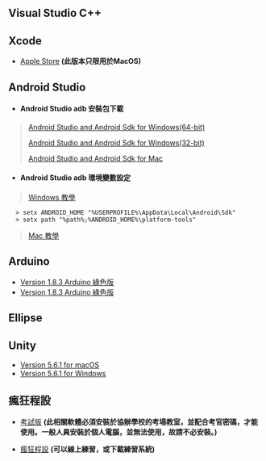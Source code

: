 ## Visual Studio C++

## Xcode

* [Apple Store](https://itunes.apple.com/tw/app/xcode/id497799835?l=zh&mt=12) **\(此版本只限用於MacOS\)**

## Android Studio

* #### Android Studio adb 安裝包下載

> [Android Studio and Android Sdk for Windows\(64-bit\)](https://dl.google.com/dl/android/studio/install/2.3.3.0/android-studio-bundle-162.4069837-windows.exe)
>
> [Android Studio and Android Sdk for Windows\(32-bit\)](https://dl.google.com/dl/android/studio/ide-zips/2.3.3.0/android-studio-ide-162.4069837-windows32.zip)
>
> [Android Studio and Android Sdk for Mac](https://dl.google.com/dl/android/studio/install/2.3.3.0/android-studio-ide-162.4069837-mac.dmg)

* #### Android Studio adb 環境變數設定

> [Windows 教學](https://developer.android.com/studio/install.html)

```
  > setx ANDROID_HOME "%USERPROFILE%\AppData\Local\Android\Sdk"
  > setx path "%path%;%ANDROID_HOME%\platform-tools"
```

> [Mac 教學](https://developer.android.com/studio/install.html)

## Arduino

* [Version 1.8.3 Arduino 綠色版](http://140.138.147.37/SoftWare/arduino-1.8.3-windows.exe)
* [Version 1.8.3 Arduino 綠色版](http://140.138.147.37/SoftWare/arduino-1.8.3-windows.zip)

## Ellipse

## Unity

* [Version 5.6.1 for macOS](https://store.unity.com/download/thank-you?thank-you=personal&os=win&nid=292)
* [Version 5.6.1 for Windows](https://store.unity.com/download/thank-you?thank-you=personal&os=osx&nid=292)

## 瘋狂程設

* [考試版](https://cpe.cse.nsysu.edu.tw/doc/setup/setup.exe) **\(此相關軟體必須安裝於協辦學校的考場教室，並配合考官密碼，才能使用。一般人員安裝於個人電腦，並無法使用，故請不必安裝。\)**

* [瘋狂程設](http://coding-frenzy.arping.me/sites/coding-frenzy.arping.me/CodingFrenzy@coding-frenzy.arping.me.zip) **\(可以線上練習，或下載練習系統\)**




